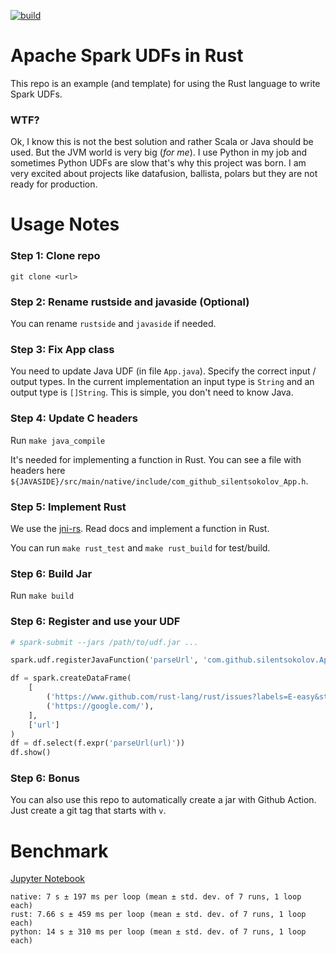 [![build](https://github.com/silentsokolov/spark-udf-rust/actions/workflows/build.yml/badge.svg?branch=main)](https://github.com/silentsokolov/spark-udf-rust/actions/workflows/build.yml)

# Apache Spark UDFs in Rust

This repo is an example (and template) for using the Rust language to write Spark UDFs. 

### WTF?

Ok, I know this is not the best solution and rather Scala or Java should be used. But the JVM world is very big (_for me_). I use Python in my job and sometimes Python UDFs are slow that's why this project was born. I am very excited about projects like datafusion, ballista, polars but they are not ready for production.

# Usage Notes

### Step 1: Clone repo

`git clone <url>`

### Step 2: Rename rustside and javaside (Optional)

You can rename `rustside` and `javaside` if needed.

### Step 3: Fix App class

You need to update Java UDF (in file `App.java`). Specify the correct input / output types. In the current implementation an input type is `String` and an output type is `[]String`. This is simple, you don't need to know Java.

### Step 4: Update C headers

Run `make java_compile`

It's needed for implementing a function in Rust. You can see a file with headers here `${JAVASIDE}/src/main/native/include/com_github_silentsokolov_App.h`.

### Step 5: Implement Rust

We use the [jni-rs](https://docs.rs/jni/0.19.0/jni/). Read docs and implement a function in Rust.

You can run `make rust_test` and `make rust_build` for test/build.

### Step 6: Build Jar

Run `make build`

### Step 6: Register and use your UDF

```python
# spark-submit --jars /path/to/udf.jar ...

spark.udf.registerJavaFunction('parseUrl', 'com.github.silentsokolov.App', t.ArrayType(t.StringType(), True))

df = spark.createDataFrame(
    [
        ('https://www.github.com/rust-lang/rust/issues?labels=E-easy&state=open#hash'),
        ('https://google.com/'),
    ],
    ['url']
)
df = df.select(f.expr('parseUrl(url)'))
df.show()
```

### Step 6: Bonus

You can also use this repo to automatically create a jar with Github Action. Just create a git tag that starts with `v`.

# Benchmark

[Jupyter Notebook](https://github.com/silentsokolov/spark-udf-rust/blob/main/.docs/benchmark.ipynb)

```
native: 7 s ± 197 ms per loop (mean ± std. dev. of 7 runs, 1 loop each)
rust: 7.66 s ± 459 ms per loop (mean ± std. dev. of 7 runs, 1 loop each)
python: 14 s ± 310 ms per loop (mean ± std. dev. of 7 runs, 1 loop each)
```
